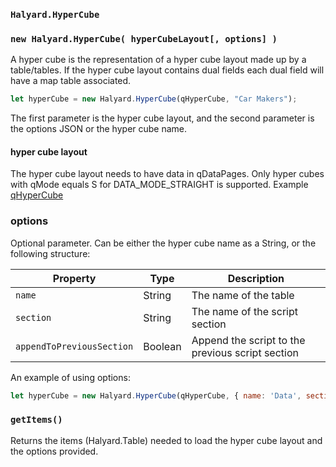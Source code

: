 ### `Halyard.HyperCube`

### `new Halyard.HyperCube( hyperCubeLayout[, options] )`
A hyper cube is the representation of a hyper cube layout made up by a table/tables. If the hyper cube layout contains dual fields each dual field will have a map table associated.

```javascript
let hyperCube = new Halyard.HyperCube(qHyperCube, "Car Makers");
```

The first parameter is the hyper cube layout, and the second parameter is the options JSON or the hyper cube name.

#### hyper cube layout
The hyper cube layout needs to have data in qDataPages. Only hyper cubes with qMode equals S for DATA_MODE_STRAIGHT is supported. Example [qHyperCube](../examples/data/hyper-cube.json)


### options
Optional parameter. Can be either the hyper cube name as a String, or the following structure:

| Property | Type   | Description |
|----------|--------|-------------|
| `name` | String | The name of the table |
| `section` | String | The name of the script section |
| `appendToPreviousSection` | Boolean | Append the script to the previous script section |


An example of using options:

```javascript
let hyperCube = new Halyard.HyperCube(qHyperCube, { name: 'Data', section: 'Data (HyperCube)' });
```

### `getItems()`

Returns the items (Halyard.Table) needed to load the hyper cube layout and the options provided.


